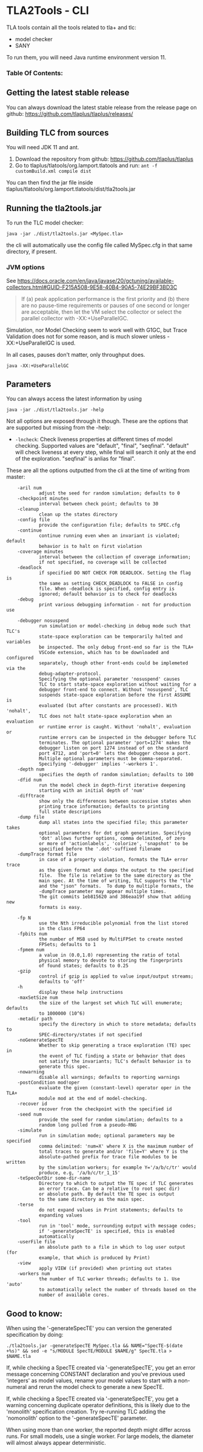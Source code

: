 # TLA2Tools - CLI
TLA tools contain all the tools related to tla+ and tlc:
 * model checker
 * SANY

To run them, you will need Java runtime environment version 11.

### Table Of Contents:
<!-- toc -->

## Getting the latest stable release
You can always download the latest stable release from the release page on github: https://github.com/tlaplus/tlaplus/releases/


## Building TLC from sources
You will need JDK 11 and ant.
1. Download the repository from github: https://github.com/tlaplus/tlaplus
2. Go to tlaplus/tlatools/org.lamport.tlatools and run: `ant -f customBuild.xml compile dist`

You can then find the jar file inside tlaplus/tlatools/org.lamport.tlatools/dist/tla2tools.jar

## Running the tla2tools.jar
To run the TLC model checker:
```
java -jar ./dist/tla2tools.jar <MySpec.tla>
```
the cli will automatically use the config file called MySpec.cfg in that same directory, if present.

### JVM options
See https://docs.oracle.com/en/java/javase/20/gctuning/available-collectors.html#GUID-F215A508-9E58-40B4-90A5-74E29BF3BD3C

> If (a) peak application performance is the first priority and (b) there are no pause-time requirements or pauses of one second or longer are acceptable,
> then let the VM select the collector or select the parallel collector with -XX:+UseParallelGC.

Simulation, nor Model Checking seem to work well with G1GC, but Trace Validation does not for some reason, and is much slower unless -XX:+UseParallelGC is used.

In all cases, pauses don't matter, only throughput does.
```
java -XX:+UseParallelGC
```



## Parameters
You can always access the latest information by using
```
java -jar ./dist/tla2tools.jar -help
```
Not all options are exposed through it though. These are the options that are supported but missing from the -help:

* `-lncheck`: Check liveness properties at different times of model checking. Supported values are "default", "final", "seqfinal". "default" will check liveness at every step, while final will search it only at the end of the exploration. "seqfinal" is anlias for "final".

These are all the options outputted from the cli at the time of writing from master:
```
    -aril num
            adjust the seed for random simulation; defaults to 0
    -checkpoint minutes
            interval between check point; defaults to 30
    -cleanup
            clean up the states directory
    -config file
            provide the configuration file; defaults to SPEC.cfg
    -continue
            continue running even when an invariant is violated; default
            behavior is to halt on first violation
    -coverage minutes
            interval between the collection of coverage information;
            if not specified, no coverage will be collected
    -deadlock
            if specified DO NOT CHECK FOR DEADLOCK. Setting the flag is
            the same as setting CHECK_DEADLOCK to FALSE in config
            file. When -deadlock is specified, config entry is
            ignored; default behavior is to check for deadlocks
    -debug
            print various debugging information - not for production use
            
    -debugger nosuspend
            run simulation or model-checking in debug mode such that TLC's
            state-space exploration can be temporarily halted and variables
            be inspected. The only debug front-end so far is the TLA+
            VSCode extension, which has to be downloaded and configured
            separately, though other front-ends could be implemeted via the
            debug-adapter-protocol.
            Specifying the optional parameter 'nosuspend' causes
            TLC to start state-space exploration without waiting for a
            debugger front-end to connect. Without 'nosuspend', TLC
            suspends state-space exploration before the first ASSUME is
            evaluated (but after constants are processed). With 'nohalt',
            TLC does not halt state-space exploration when an evaluation
            or runtime error is caught. Without 'nohalt', evaluation or
            runtime errors can be inspected in the debugger before TLC
            terminates. The optional parameter 'port=1274' makes the
            debugger listen on port 1274 instead of on the standard
            port 4712, and 'port=0' lets the debugger choose a port.
            Multiple optional parameters must be comma-separated.
            Specifying '-debugger' implies '-workers 1'.
    -depth num
            specifies the depth of random simulation; defaults to 100
    -dfid num
            run the model check in depth-first iterative deepening
            starting with an initial depth of 'num'
    -difftrace
            show only the differences between successive states when
            printing trace information; defaults to printing
            full state descriptions
    -dump file
            dump all states into the specified file; this parameter takes
            optional parameters for dot graph generation. Specifying
            'dot' allows further options, comma delimited, of zero
            or more of 'actionlabels', 'colorize', 'snapshot' to be
            specified before the '.dot'-suffixed filename
    -dumpTrace format file
            in case of a property violation, formats the TLA+ error trace
            as the given format and dumps the output to the specified
            file.  The file is relative to the same directory as the
            main spec. At the time of writing, TLC supports the "tla"
            and the "json" formats.  To dump to multiple formats, the
            -dumpTrace parameter may appear multiple times.
            The git commits 1eb815620 and 386eaa19f show that adding new
            formats is easy.
            
    -fp N
            use the Nth irreducible polynomial from the list stored
            in the class FP64
    -fpbits num
            the number of MSB used by MultiFPSet to create nested
            FPSets; defaults to 1
    -fpmem num
            a value in (0.0,1.0) representing the ratio of total
            physical memory to devote to storing the fingerprints
            of found states; defaults to 0.25
    -gzip
            control if gzip is applied to value input/output streams;
            defaults to 'off'
    -h
            display these help instructions
    -maxSetSize num
            the size of the largest set which TLC will enumerate; defaults
            to 1000000 (10^6)
    -metadir path
            specify the directory in which to store metadata; defaults to
            SPEC-directory/states if not specified
    -noGenerateSpecTE
            Whether to skip generating a trace exploration (TE) spec in
            the event of TLC finding a state or behavior that does
            not satisfy the invariants; TLC's default behavior is to
            generate this spec.
    -nowarning
            disable all warnings; defaults to reporting warnings
    -postCondition mod!oper
            evaluate the given (constant-level) operator oper in the TLA+
            module mod at the end of model-checking.
    -recover id
            recover from the checkpoint with the specified id
    -seed num
            provide the seed for random simulation; defaults to a
            random long pulled from a pseudo-RNG
    -simulate
            run in simulation mode; optional parameters may be specified
            comma delimited: 'num=X' where X is the maximum number of
            total traces to generate and/or 'file=Y' where Y is the
            absolute-pathed prefix for trace file modules to be written
            by the simulation workers; for example Y='/a/b/c/tr' would
            produce, e.g, '/a/b/c/tr_1_15'
    -teSpecOutDir some-dir-name
            Directory to which to output the TE spec if TLC generates
            an error trace. Can be a relative (to root spec dir)
            or absolute path. By default the TE spec is output
            to the same directory as the main spec.
    -terse
            do not expand values in Print statements; defaults to
            expanding values
    -tool
            run in 'tool' mode, surrounding output with message codes;
            if '-generateSpecTE' is specified, this is enabled
            automatically
    -userFile file
            an absolute path to a file in which to log user output (for
            example, that which is produced by Print)
    -view
            apply VIEW (if provided) when printing out states
    -workers num
            the number of TLC worker threads; defaults to 1. Use 'auto'
            to automatically select the number of threads based on the
            number of available cores.
```


## Good to know:
When using the  '-generateSpecTE' you can version the generated specification by doing:

    ./tla2tools.jar -generateSpecTE MySpec.tla && NAME="SpecTE-$(date +%s)" && sed -e "s/MODULE SpecTE/MODULE $NAME/g" SpecTE.tla > $NAME.tla

If, while checking a SpecTE created via '-generateSpecTE', you get an error message concerning
CONSTANT declaration and you've previous used 'integers' as model values, rename your
model values to start with a non-numeral and rerun the model check to generate a new SpecTE.

If, while checking a SpecTE created via '-generateSpecTE', you get a warning concerning
duplicate operator definitions, this is likely due to the 'monolith' specification
creation. Try re-running TLC adding the 'nomonolith' option to the '-generateSpecTE'
parameter.

When using more than one worker, the reported depth might differ across runs. For small models, use a single worker. For large models, the diameter will almost always appear deterministic.
